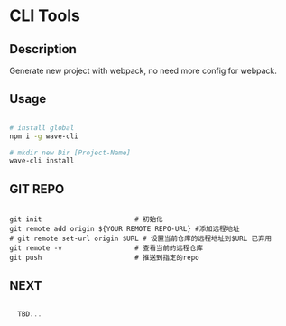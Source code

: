 # CLI Tools

## Description

Generate new project with webpack, no need more config for webpack.

## Usage

```sh

# install global
npm i -g wave-cli

# mkdir new Dir [Project-Name]
wave-cli install

```

## GIT REPO

```SH

git init                       # 初始化
git remote add origin ${YOUR REMOTE REPO-URL} #添加远程地址
# git remote set-url origin $URL # 设置当前仓库的远程地址到$URL 已弃用
git remote -v                  # 查看当前的远程仓库
git push                       # 推送到指定的repo

```

## NEXT

```js

  TBD...

```
